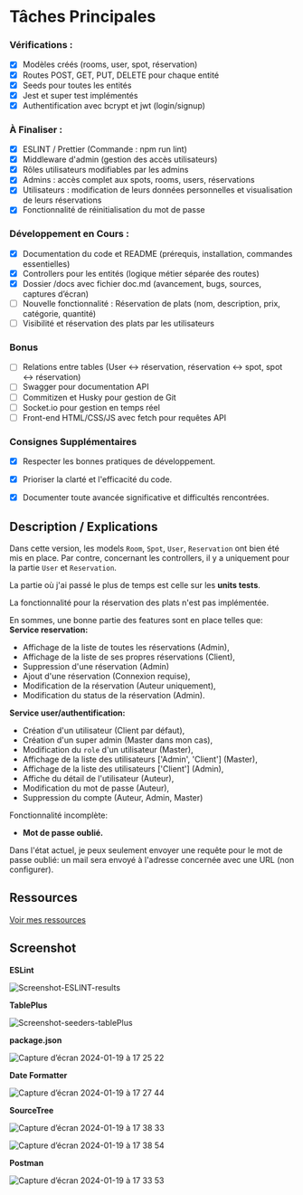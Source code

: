 # Tâches Principales

### Vérifications : 
- [X] Modèles créés (rooms, user, spot, réservation)
- [X] Routes POST, GET, PUT, DELETE pour chaque entité
- [X] Seeds pour toutes les entités
- [X] Jest et super test implémentés
- [X] Authentification avec bcrypt et jwt (login/signup)

### À Finaliser :
- [X] ESLINT / Prettier (Commande : npm run lint)
- [X] Middleware d'admin (gestion des accès utilisateurs)
- [X] Rôles utilisateurs modifiables par les admins
- [X] Admins : accès complet aux spots, rooms, users, réservations
- [X] Utilisateurs : modification de leurs données personnelles et visualisation de leurs réservations
- [X] Fonctionnalité de réinitialisation du mot de passe

### Développement en Cours :
- [X] Documentation du code et README (prérequis, installation, commandes essentielles)
- [X] Controllers pour les entités (logique métier séparée des routes)
- [X] Dossier /docs avec fichier doc.md (avancement, bugs, sources, captures d’écran)
- [ ] Nouvelle fonctionnalité : Réservation de plats (nom, description, prix, catégorie, quantité)
- [ ] Visibilité et réservation des plats par les utilisateurs

### Bonus
- [ ] Relations entre tables (User ↔ réservation, réservation ↔ spot, spot ↔ réservation)
- [ ] Swagger pour documentation API
- [ ] Commitizen et Husky pour gestion de Git
- [ ] Socket.io pour gestion en temps réel
- [ ] Front-end HTML/CSS/JS avec fetch pour requêtes API

### Consignes Supplémentaires
- [X] Respecter les bonnes pratiques de développement.
- [X] Prioriser la clarté et l'efficacité du code.
- [X] Documenter toute avancée significative et difficultés rencontrées.


## Description / Explications

Dans cette version, les models `Room`, `Spot`, `User`, `Reservation` ont bien été mis en place.
Par contre, concernant les controllers, il y a uniquement pour la partie `User` et `Reservation`.

La partie où j'ai passé le plus de temps est celle sur les **units tests**.

La fonctionnalité pour la réservation des plats n'est pas implémentée.

En sommes, une bonne partie des features sont en place telles que:
**Service reservation:**

- Affichage de la liste de toutes les réservations (Admin),
- Affichage de la liste de ses propres réservations (Client),
- Suppression d'une réservation (Admin)
- Ajout d'une réservation (Connexion requise),
- Modification de la réservation (Auteur uniquement),
- Modification du status de la réservation (Admin).

**Service user/authentification:**
- Création d'un utilisateur (Client par défaut),
- Création d'un super admin (Master dans mon cas),
- Modification du `role` d'un utilisateur (Master),
- Affichage de la liste des utilisateurs ['Admin', 'Client'] (Master),
- Affichage de la liste des utilisateurs ['Client'] (Admin),
- Affiche du détail de l'utilisateur (Auteur),
- Modification du mot de passe (Auteur),
- Suppression du compte (Auteur, Admin, Master)


Fonctionnalité incomplète:
- **Mot de passe oublié.**
  
Dans l'état actuel, je peux seulement envoyer une requête pour le mot de passe oublié: un mail sera envoyé à l'adresse concernée avec une URL (non configurer).

## Ressources
[Voir mes ressources](https://github.com/jduong8/DEMO_BookingApp-Copie/blob/main/README.md#ressources)

## Screenshot

**ESLint**

![Screenshot-ESLINT-results](https://github.com/jduong8/DEMO_BookingApp-Copie/assets/67645352/04cbff90-075c-4781-8dbd-3de00c5656a8)

**TablePlus** 

![Screenshot-seeders-tablePlus](https://github.com/jduong8/DEMO_BookingApp-Copie/assets/67645352/257900b2-4659-40d2-853b-89d511d38cb3)

**package.json**

![Capture d’écran 2024-01-19 à 17 25 22](https://github.com/jduong8/DEMO_BookingApp-Copie/assets/67645352/76adbd6d-80c0-4537-8a1e-801b20b323e5)

**Date Formatter**

![Capture d’écran 2024-01-19 à 17 27 44](https://github.com/jduong8/DEMO_BookingApp-Copie/assets/67645352/99bc94a5-7446-4c56-8219-088474ebe868)

**SourceTree**

![Capture d’écran 2024-01-19 à 17 38 33](https://github.com/jduong8/DEMO_BookingApp-Copie/assets/67645352/dc9ecf34-0944-4944-8a84-aca6aaf6e3c6)

![Capture d’écran 2024-01-19 à 17 38 54](https://github.com/jduong8/DEMO_BookingApp-Copie/assets/67645352/87a0c364-b964-4228-a523-b9c391d2a072)

**Postman**

![Capture d’écran 2024-01-19 à 17 33 53](https://github.com/jduong8/DEMO_BookingApp-Copie/assets/67645352/b2f3e236-8ace-4325-84c4-e13d1364c693)
